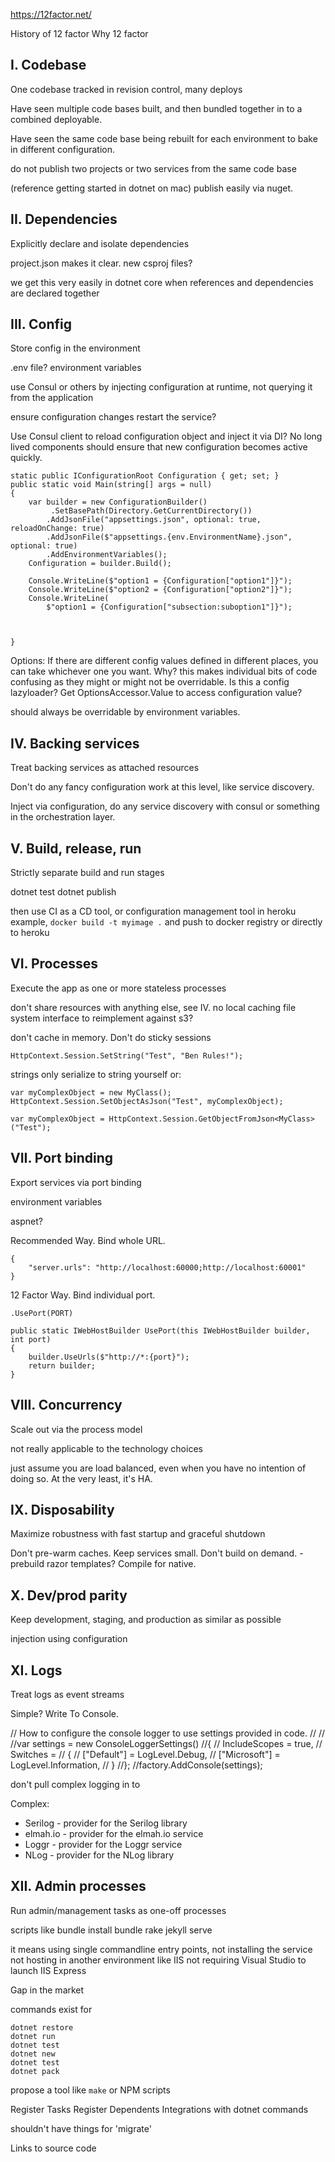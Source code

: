 
https://12factor.net/

History of 12 factor
Why 12 factor

## I. Codebase
One codebase tracked in revision control, many deploys

Have seen multiple code bases built, and then bundled together in to a combined deployable.

Have seen the same code base being rebuilt for each environment to bake in different configuration.

do not publish two projects or two services from the same code base

(reference getting started in dotnet on mac) publish easily via nuget.

## II. Dependencies
Explicitly declare and isolate dependencies

project.json makes it clear. new csproj files?

we get this very easily in dotnet core when references and dependencies are declared together

## III. Config
Store config in the environment

.env file?
environment variables

use Consul or others by injecting configuration at runtime, not querying it from the application

ensure configuration changes restart the service?

Use Consul client to reload configuration object and inject it via DI?
No long lived components should ensure that new configuration becomes active quickly.

    static public IConfigurationRoot Configuration { get; set; }
    public static void Main(string[] args = null)
    {
        var builder = new ConfigurationBuilder()
             .SetBasePath(Directory.GetCurrentDirectory())
            .AddJsonFile("appsettings.json", optional: true, reloadOnChange: true)
            .AddJsonFile($"appsettings.{env.EnvironmentName}.json", optional: true)
            .AddEnvironmentVariables();
        Configuration = builder.Build();

        Console.WriteLine($"option1 = {Configuration["option1"]}");
        Console.WriteLine($"option2 = {Configuration["option2"]}");
        Console.WriteLine(
            $"option1 = {Configuration["subsection:suboption1"]}");



    }

Options: If there are different config values defined in different places, you can take whichever one you want.
Why? this makes individual bits of code confusing as they might or might not be overridable.
Is this a config lazyloader? Get OptionsAccessor.Value to access configuration value?


should always be overridable by environment variables.

## IV. Backing services
Treat backing services as attached resources

Don't do any fancy configuration work at this level, like service discovery. 

Inject via configuration, do any service discovery with consul or something in the orchestration layer.

## V. Build, release, run
Strictly separate build and run stages

dotnet test
dotnet publish

then use CI as a CD tool, or configuration management tool
in heroku example, `docker build -t myimage .` and push to docker registry or directly to heroku

## VI. Processes
Execute the app as one or more stateless processes

don't share resources with anything else, see IV.
no local caching
file system interface to reimplement against s3?

don't cache in memory. Don't do sticky sessions

    HttpContext.Session.SetString("Test", "Ben Rules!");

strings only
serialize to string yourself or: 

    var myComplexObject = new MyClass();
    HttpContext.Session.SetObjectAsJson("Test", myComplexObject);

    var myComplexObject = HttpContext.Session.GetObjectFromJson<MyClass>("Test");

## VII. Port binding
Export services via port binding

environment variables

aspnet?

Recommended Way. Bind whole URL.

    {
        "server.urls": "http://localhost:60000;http://localhost:60001"
    }

12 Factor Way. Bind individual port.

    .UsePort(PORT)

    public static IWebHostBuilder UsePort(this IWebHostBuilder builder, int port)
    {
        builder.UseUrls($"http://*:{port}");
        return builder;
    }
## VIII. Concurrency
Scale out via the process model

not really applicable to the technology choices

just assume you are load balanced, even when you have no intention of doing so. At the very least, it's HA.

## IX. Disposability
Maximize robustness with fast startup and graceful shutdown

Don't pre-warm caches.
Keep services small.
Don't build on demand. - prebuild razor templates?
Compile for native.

## X. Dev/prod parity
Keep development, staging, and production as similar as possible

injection using configuration

## XI. Logs
Treat logs as event streams

Simple? Write To Console.

  // How to configure the console logger to use settings provided in code.
            //
            //
            //var settings = new ConsoleLoggerSettings()
            //{
            //    IncludeScopes = true,
            //    Switches =
            //    {
            //        ["Default"] = LogLevel.Debug,
            //        ["Microsoft"] = LogLevel.Information,
            //    }
            //};
            //factory.AddConsole(settings);


don't pull complex logging in to 

Complex:
- Serilog - provider for the Serilog library
- elmah.io - provider for the elmah.io service
- Loggr - provider for the Loggr service
- NLog - provider for the NLog library

## XII. Admin processes
Run admin/management tasks as one-off processes

scripts like 
    bundle install
    bundle rake jekyll serve

it means using single commandline entry points, not installing the service
not hosting in another environment like IIS
not requiring Visual Studio to launch IIS Express

Gap in the market

commands exist for

    dotnet restore
    dotnet run
    dotnet test
    dotnet new
    dotnet test
    dotnet pack

propose a tool like `make` or NPM scripts

Register Tasks
Register Dependents
Integrations with dotnet commands

shouldn't have things for 'migrate'


    


Links to source code
